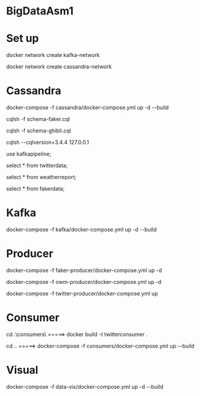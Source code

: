 # BigDataAsm1
# Set up
docker network create kafka-network 

docker network create cassandra-network  

# Cassandra 
docker-compose -f cassandra/docker-compose.yml up -d --build

cqlsh -f schema-faker.cql

cqlsh -f schema-ghibli.cql

cqlsh --cqlversion=3.4.4 127.0.0.1 

use kafkapipeline;

select * from twitterdata;

select * from weatherreport;

select * from fakerdata;

# Kafka
docker-compose -f kafka/docker-compose.yml up -d --build

# Producer 
docker-compose -f faker-producer/docker-compose.yml up -d

docker-compose -f owm-producer/docker-compose.yml up -d 

docker-compose -f twitter-producer/docker-compose.yml up

# Consumer
cd .\consumers\   =====>    docker build -t twitterconsumer .

cd ..             =====>    docker-compose -f consumers/docker-compose.yml up --build

# Visual 
docker-compose -f data-vis/docker-compose.yml up -d --build

